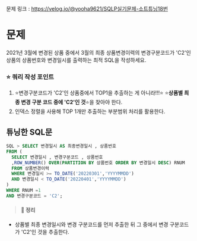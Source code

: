 문제 링크 : https://velog.io/@yooha9621/SQLP실기문제-소트튜닝18번

# 문제

2021년 3월에 변경된 상품 중에서 3월의 최종 상품변경이력의 변경구분코드가 'C2'인 상품의 상품번호와 변경일시를 출력하는 최적 SQL을 작성하세요.
### ⭐️ 쿼리 작성 포인트 
1. ⭐️변경구분코드가 'C2'인 상품중에서 TOP1을 추출하는 게 아니라!!!⭐️
⭐️**상품별 최종 변경 구분 코드 중에 'C2'인 것**⭐️을 찾아야 한다.
1. 인덱스 정렬을 사용해 TOP 1개만 추출하는 부분범위 처리를 활용한다.

##  튜닝한 SQL문
   
```sql
SQL > SELECT 변경일시 AS 최종변경일시 , 상품번호
FROM (
  SELECT 변경일시 , 변경구분코드 , 상품번호
  ,ROW_NUMBER() OVER(PARTITION BY 상품번호 ORDER BY 변경일시 DESC) RNUM
  FROM 상품변경이력
  WHERE 변경일시 >= TO_DATE('20220301','YYYYMMDD')
  AND 변경일시 < TO_DATE('20220401','YYYYMMDD')
)
WHERE RNUM =1
AND 변경구분코드 = 'C2';
```

> #### 🍎 정리
- 상품별 최종 변경일시와 변경 구분코드를 먼저 추출한 뒤 그 중에서 변경 구분코드가 'C2'인 것을 추출한다.

   

   